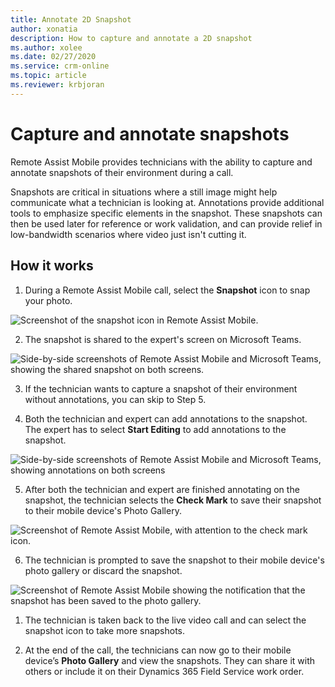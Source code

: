 ```yaml
---
title: Annotate 2D Snapshot
author: xonatia
description: How to capture and annotate a 2D snapshot
ms.author: xolee
ms.date: 02/27/2020
ms.service: crm-online
ms.topic: article
ms.reviewer: krbjoran
---
```

# Capture and annotate snapshots 

Remote Assist Mobile provides technicians with the ability to capture and annotate snapshots of their environment during a call.

Snapshots are critical in situations where a still image might help communicate what a technician is looking at. Annotations provide additional tools to emphasize specific elements in the snapshot. These snapshots can then be used later for reference or work validation, and can provide relief in low-bandwidth scenarios where video just isn't cutting it.  

## How it works

1.	During a Remote Assist Mobile call, select the **Snapshot** icon to snap your photo. 

![Screenshot of the snapshot icon in Remote Assist Mobile.](./media/snapshot_1.png "Snapshot Icon")

2. The snapshot is shared to the expert's screen on Microsoft Teams.

![Side-by-side screenshots of Remote Assist Mobile and Microsoft Teams, showing the shared snapshot on both screens.](./media/snapshot3.png "Share")

3. If the technician wants to capture a snapshot of their environment without annotations, you can skip to Step 5.

4. Both the technician and expert can add annotations to the snapshot. The expert has to select **Start Editing** to add annotations to the snapshot. 

![Side-by-side screenshots of Remote Assist Mobile and Microsoft Teams, showing annotations on both screens](./media/snapshot4.png "Start Editing")

5.	After both the technician and expert are finished annotating on the snapshot, the technician selects the **Check Mark** to save their snapshot to their mobile device's Photo Gallery.

![Screenshot of Remote Assist Mobile, with attention to the check mark icon.](./media/snapshot_5.png "Check")

6.	The technician is prompted to save the snapshot to their mobile device's photo gallery or discard the snapshot.

![Screenshot of Remote Assist Mobile showing the notification that the snapshot has been saved to the photo gallery.](./media/annoenvt6.png "Gallery")

1. The technician is taken back to the live video call and can select the snapshot icon to take more snapshots.

8.	At the end of the call, the technicians can now go to their mobile device’s **Photo Gallery** and view the snapshots. They can share it with others or include it on their Dynamics 365 Field Service work order. 
